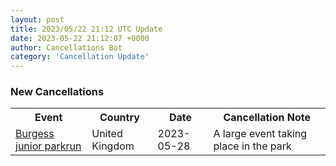 ```yaml
---
layout: post
title: 2023/05/22 21:12 UTC Update
date: 2023-05-22 21:12:07 +0000
author: Cancellations Bot
category: 'Cancellation Update'
---
```


<h3>New Cancellations</h3>
<div class='hscrollable'>
<table style='width: 100%'>
    <tr>
        <th>Event</th>
        <th>Country</th>
        <th>Date</th>
        <th>Cancellation Note</th>
    </tr>
    <tr>
        <td><a href="https://www.parkrun.org.uk/burgess-juniors">Burgess junior parkrun</a></td>
        <td>United Kingdom</td>
        <td>2023-05-28</td>
        <td>A large event taking place in the park</td>
    </tr>
</table>
</div>
